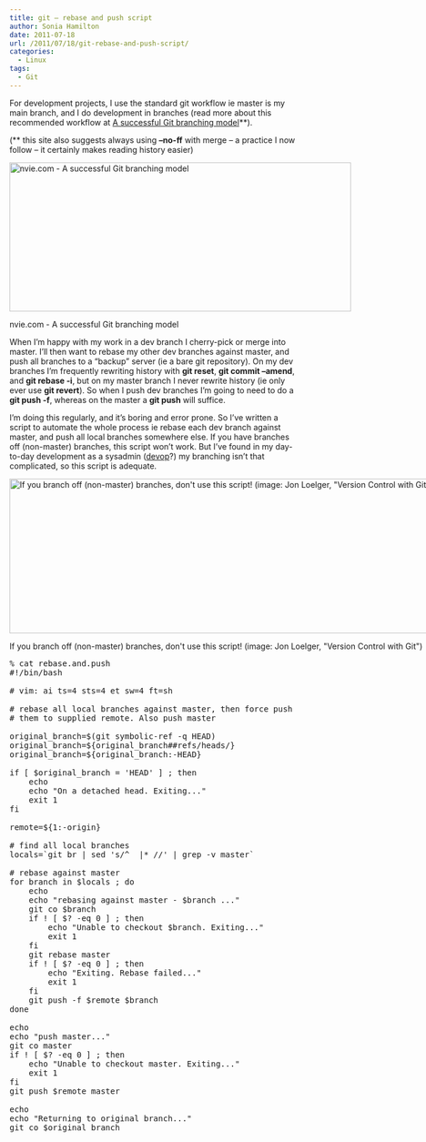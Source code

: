 ```yaml
---
title: git – rebase and push script
author: Sonia Hamilton
date: 2011-07-18
url: /2011/07/18/git-rebase-and-push-script/
categories:
  - Linux
tags:
  - Git
---
```

For development projects, I use the standard git workflow ie master is my main branch, and I do development in branches (read more about this recommended workflow at [A successful Git branching model][1]**).

(** this site also suggests always using **&#8211;no-ff** with merge &#8211; a practice I now follow &#8211; it certainly makes reading history easier)

<div id="attachment_1086" class="wp-caption aligncenter" style="width: 608px">
  <a href="http://blog.snowfrog.net/wp-content/uploads/2011/07/branch-model.png"><img class="size-full wp-image-1086" title="branch-model" src="http://blog.snowfrog.net/wp-content/uploads/2011/07/branch-model.png" alt="nvie.com - A successful Git branching model" width="600" height="262" /></a>
  
  <p class="wp-caption-text">
    nvie.com - A successful Git branching model
  </p>
</div>

When I&#8217;m happy with my work in a dev branch I cherry-pick or merge into master. I&#8217;ll then want to rebase my other dev branches against master, and push all branches to a &#8220;backup&#8221; server (ie a bare git repository). On my dev branches I&#8217;m frequently rewriting history with **git reset**, **git commit &#8211;amend**, and **git rebase -i**, but on my master branch I never rewrite history (ie only ever use **git revert**). So when I push dev branches I&#8217;m going to need to do a **git push -f**, whereas on the master a **git push** will suffice.

I&#8217;m doing this regularly, and it&#8217;s boring and error prone. So I&#8217;ve written a script to automate the whole process ie rebase each dev branch against master, and push all local branches somewhere else. If you have branches off (non-master) branches, this script won&#8217;t work. But I&#8217;ve found in my day-to-day development as a sysadmin ([devop][2]?) my branching isn&#8217;t that complicated, so this script is adequate.

<div id="attachment_1084" class="wp-caption aligncenter" style="width: 869px">
  <a href="http://blog.snowfrog.net/wp-content/uploads/2011/07/branching.png"><img class="size-full wp-image-1084  " title="branching" src="http://blog.snowfrog.net/wp-content/uploads/2011/07/branching.png" alt="If you branch off (non-master) branches, don't use this script! (image: Jon Loelger, &quot;Version Control with Git&quot;)" width="861" height="272" /></a>
  
  <p class="wp-caption-text">
    If you branch off (non-master) branches, don't use this script! (image: Jon Loelger, "Version Control with Git")
  </p>
</div>

<pre>% cat rebase.and.push
#!/bin/bash

# vim: ai ts=4 sts=4 et sw=4 ft=sh

# rebase all local branches against master, then force push
# them to supplied remote. Also push master

original_branch=$(git symbolic-ref -q HEAD)
original_branch=${original_branch##refs/heads/}
original_branch=${original_branch:-HEAD}

if [ $original_branch = 'HEAD' ] ; then
    echo
    echo "On a detached head. Exiting..."
    exit 1
fi

remote=${1:-origin}

# find all local branches
locals=`git br | sed 's/^  |* //' | grep -v master`

# rebase against master
for branch in $locals ; do
    echo
    echo "rebasing against master - $branch ..."
    git co $branch
    if ! [ $? -eq 0 ] ; then
        echo "Unable to checkout $branch. Exiting..."
        exit 1
    fi
    git rebase master
    if ! [ $? -eq 0 ] ; then
        echo "Exiting. Rebase failed..."
        exit 1
    fi
    git push -f $remote $branch
done

echo
echo "push master..."
git co master
if ! [ $? -eq 0 ] ; then
    echo "Unable to checkout master. Exiting..."
    exit 1
fi
git push $remote master

echo
echo "Returning to original branch..."
git co $original_branch</pre>

 [1]: http://nvie.com/posts/a-successful-git-branching-model/
 [2]: http://devopsdownunder.org/
